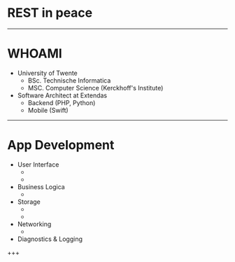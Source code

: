 # REST in peace

---

# WHOAMI

<ul>
  <li>
    University of Twente
    <ul>
      <li>BSc. Technische Informatica</li>
      <li>MSC. Computer Science (Kerckhoff's Institute)</li>
    </ul>
  </li>
  <li>
    Software Architect at Extendas
    <ul>
    	<li>Backend (PHP, Python)</li>
  	    <li>Mobile (Swift)</li>
    </ul>
  </li>
</ul>

---

# App Development

<ul>
  <li>
    User Interface
    <ul>
      <li></li>
      <li></li>
    </ul>
  </li>
  <li>
    Business Logica
    <ul>
      <li></li>
    </ul>
  </li>
  <li>
    Storage
    <ul>
    	<li></li>
  	    <li></li>
    </ul>
  </li>
  <li>
    Networking
    <ul>
        <li>
    </ul>
  </li>
  <li>
    Diagnostics &amp; Logging
  </li>
</ul>


+++

# 


